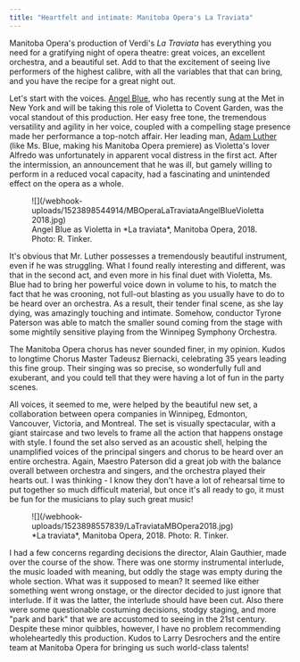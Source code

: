 ```yaml
---
title: "Heartfelt and intimate: Manitoba Opera's La Traviata"
---
```


Manitoba Opera's production of Verdi's *La Traviata* has everything you need for a gratifying night of opera theatre: great voices, an excellent orchestra, and a beautiful set. Add to that the excitement of seeing live performers of the highest calibre, with all the variables that that can bring, and you have the recipe for a great night out.

Let's start with the voices. [Angel Blue](/talking-with-singers-angel-blue/), who has recently sung at the Met in New York and will be taking this role of Violetta to Covent Garden, was the vocal standout of this production. Her easy free tone, the tremendous versatility and agility in her voice, coupled with a compelling stage presence made her performance a top-notch affair. Her leading man, [Adam Luther](/scene/people/adam-luther/) (like Ms. Blue, making his Manitoba Opera premiere) as Violetta's lover Alfredo was unfortunately in apparent vocal distress in the first act. After the intermission, an announcement that he was ill, but gamely willing to perform in a reduced vocal capacity, had a fascinating and unintended effect on the opera as a whole. 

<figure data-type="image">
![](/webhook-uploads/1523898544914/MBOperaLaTraviataAngelBlueVioletta2018.jpg)
<figcaption>Angel Blue as Violetta in *La traviata*, Manitoba Opera, 2018. Photo: R. Tinker.</figcaption>
</figure>

It's obvious that Mr. Luther possesses a tremendously beautiful instrument, even if he was struggling. What I found really interesting and different, was that in the second act, and even more in his final duet with Violetta, Ms. Blue had to bring her powerful voice down in volume to his, to match the fact that he was crooning, not full-out blasting as you usually have to do to be heard over an orchestra. As a result, their tender final scene, as she lay dying, was amazingly touching and intimate. Somehow, conductor Tyrone Paterson was able to match the smaller sound coming from the stage with some mightily sensitive playing from the Winnipeg Symphony Orchestra. 

The Manitoba Opera chorus has never sounded finer, in my opinion. Kudos to longtime Chorus Master Tadeusz Biernacki, celebrating 35 years leading this fine group. Their singing was so precise, so wonderfully full and exuberant, and you could tell that they were having a lot of fun in the party scenes.

All voices, it seemed to me, were helped by the beautiful new set, a collaboration between opera companies in Winnipeg, Edmonton, Vancouver, Victoria, and Montreal. The set is visually spectacular, with a giant staircase and two levels to frame all the action that happens onstage with style. I found the set also served as an acoustic shell, helping the unamplified voices of the principal singers and chorus to be heard over an entire orchestra. Again, Maestro Paterson did a great job with the balance overall between orchestra and singers, and the orchestra played their hearts out. I was thinking - I know they don't have a lot of rehearsal time to put together so much difficult material, but once it's all ready to go, it must be fun for the musicians to play such great music!

<figure data-type="image">
![](/webhook-uploads/1523898557839/LaTraviataMBOpera2018.jpg)
<figcaption>*La traviata*, Manitoba Opera, 2018. Photo: R. Tinker.</figcaption>
</figure>

I had a few concerns regarding decisions the director, Alain Gauthier, made over the course of the show. There was one stormy instrumental interlude, the music loaded with meaning, but oddly the stage was empty during the whole section. What was it supposed to mean? It seemed like either something went wrong onstage, or the director decided to just ignore that interlude. If it was the latter, the interlude should have been cut. Also there were some questionable costuming decisions, stodgy staging, and more "park and bark" that we are accustomed to seeing in the 21st century. Despite these minor quibbles, however, I have no problem recommending wholeheartedly this production. Kudos to Larry Desrochers and the entire team at Manitoba Opera for bringing us such world-class talents!

